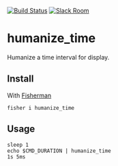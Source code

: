 [![Build Status][travis-badge]][travis-link]
[![Slack Room][slack-badge]][slack-link]

# humanize_time

Humanize a time interval for display.

## Install

With [Fisherman]

```
fisher i humanize_time
```

## Usage

```fish
sleep 1
echo $CMD_DURATION | humanize_time
1s 5ms
```

[travis-link]: https://travis-ci.org/fishery/humanize_time
[travis-badge]: https://img.shields.io/travis/fishery/humanize_time.svg?style=flat-square
[slack-link]: https://fisherman-wharf.herokuapp.com/
[slack-badge]: https://img.shields.io/badge/slack-join%20the%20chat-00B9FF.svg?style=flat-square
[Fisherman]: https://github.com/fisherman/fisherman
